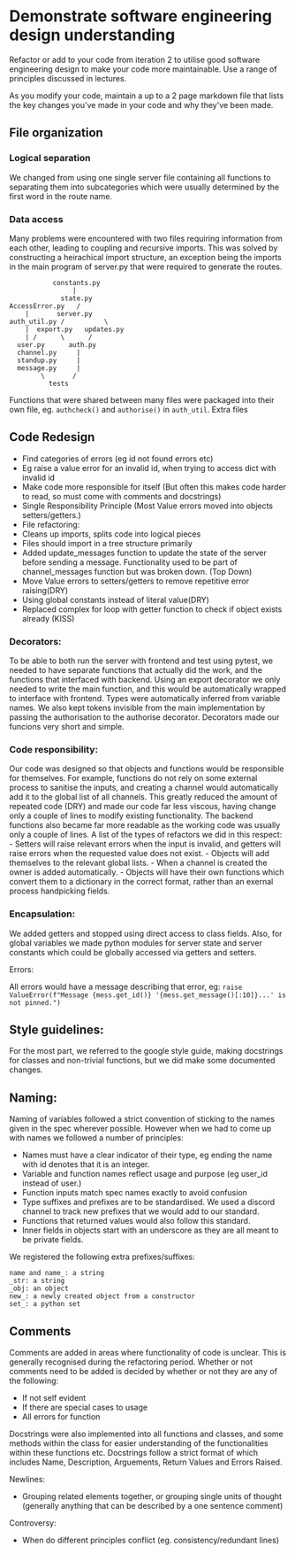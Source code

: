 # Demonstrate software engineering design understanding

Refactor or add to your code from iteration 2 to utilise good software engineering design to make your code more maintainable. Use a range of principles discussed in lectures.

As you modify your code, maintain a up to a 2 page markdown file that lists the key changes you've made in your code and why they've been made. 



## File organization

### Logical separation 
We changed from using one single server file containing all functions to separating them into subcategories which were usually determined by the first word in the route name.


### Data access
Many problems were encountered with two files requiring information from each other, leading to coupling and recursive imports. This was solved by constructing a heirachical import structure, an exception being the imports in the main program of server.py that were required to generate the routes.
```
	       constants.py
	            |
	         state.py 
AccessError.py   /       
    |	    server.py   
auth_util.py /          \         
    |  export.py   updates.py  
    | /      \      / 
  user.py      auth.py
  channel.py     |
  standup.py     |    
  message.py     |
        \       /
     	  tests
```
Functions that were shared between many files were packaged into their own file, eg. `authcheck()` and `authorise()` in `auth_util`.
Extra files 


## Code Redesign

- Find categories of errors (eg id not found errors etc)
- Eg raise a value error for an invalid id, when trying to access dict with invalid id
- Make code more responsible for itself (But often this makes code harder to read, so must come with comments and docstrings)
- Single Responsibility Principle (Most Value errors moved into objects setters/getters.)
- File refactoring:
- Cleans up imports, splits code into logical pieces
- Files should import in a tree structure primarily
- Added update_messages function to update the state of the server before sending a message. Functionality used to be part of channel_messages function but was broken down. (Top Down)
- Move Value errors to setters/getters to remove repetitive error raising(DRY)
- Using global constants instead of literal value(DRY)
- Replaced complex for loop with getter function to check if object exists already (KISS)

### Decorators:
To be able to both run the server with frontend and test using pytest, we needed to have separate functions that actually did the work, and the functions that interfaced with backend. Using an export decorator we only needed to write the main function, and this would be automatically wrapped to interface with frontend. Types were automatically inferred from variable names.
We also kept tokens invisible from the main implementation by passing the authorisation to the authorise decorator. Decorators made our funcions very short and simple.

### Code responsibility:
Our code was designed so that objects and functions would be responsible for themselves. For example, functions do not rely on some external process to sanitise the inputs, and creating a channel would automatically add it to the global list of all channels. This greatly reduced the amount of repeated code (DRY) and made our code far less viscous, having change only a couple of lines to modify existing functionality. The backend functions also became far more readable as the working code was usually only a couple of lines.
A list of the types of refactors we did in this respect:
	- Setters will raise relevant errors when the input is invalid, and getters will raise errors when the requested value does not exist.
	- Objects will add themselves to the relevant global lists.
	- When a channel is created the owner is added automatically.
	- Objects will have their own functions which convert them to a dictionary in the correct format, rather than an exernal process handpicking fields.

### Encapsulation:
We added getters and stopped using direct access to class fields. Also, for global variables we made python modules for server state and server constants which could be globally accessed via getters and setters.
 
Errors:

All errors would have a message describing that error, eg:
`raise ValueError(f"Message {mess.get_id()} '{mess.get_message()[:10]}...' is not pinned.")`


## Style guidelines:
For the most part, we referred to the google style guide, making docstrings for classes and non-trivial functions, but we
did make some documented changes.

## Naming:
Naming of variables followed a strict convention of sticking to the names given in the spec wherever possible. However when we had to come up with names we followed a number of principles:

- Names must have a clear indicator of their type, eg ending the name with id denotes that it is an integer.
- Variable and function names reflect usage and purpose (eg user_id instead of user.) 
- Function inputs match spec names exactly to avoid confusion
- Type suffixes and prefixes are to be standardised. We used a discord channel to track new prefixes that we would add to our standard.
- Functions that returned values would also follow this standard.
- Inner fields in objects start with an underscore as they are all meant to be private fields. 



 
We registered the following extra prefixes/suffixes:

```
name and name_: a string
_str: a string
_obj: an object
new_: a newly created object from a constructor
set_: a python set
```
## Comments

Comments are added in areas where functionality of code is unclear. This is generally recognised during the refactoring period. Whether or not comments need to be 
added is decided by whether or not they are any of the following:

- If not self evident
- If there are special cases to usage
- All errors for function

Docstrings were also implemented into all functions and classes, and some methods within the class for easier understanding of the functionalities within 
these functions etc. Docstrings follow a strict format of which includes Name, Description, Arguements, Return Values and Errors Raised.



Newlines:

- Grouping related elements together, or grouping single units of thought (generally anything that can be described by a one sentence comment)

Controversy:

- When do different principles conflict (eg. consistency/redundant lines)






